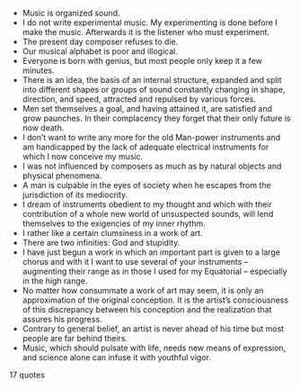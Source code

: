  - Music is organized sound.
 - I do not write experimental music. My experimenting is done before I make the music. Afterwards it is the listener who must experiment.
 - The present day composer refuses to die.
 - Our musical alphabet is poor and illogical.
 - Everyone is born with genius, but most people only keep it a few minutes.
 - There is an idea, the basis of an internal structure, expanded and split into different shapes or groups of sound constantly changing in shape, direction, and speed, attracted and repulsed by various forces.
 - Men set themselves a goal, and having attained it, are satisfied and grow paunches. In their complacency they forget that their only future is now death.
 - I don’t want to write any more for the old Man-power instruments and am handicapped by the lack of adequate electrical instruments for which I now conceive my music.
 - I was not influenced by composers as much as by natural objects and physical phenomena.
 - A man is culpable in the eyes of society when he escapes from the jurisdiction of its mediocrity.
 - I dream of instruments obedient to my thought and which with their contribution of a whole new world of unsuspected sounds, will lend themselves to the exigencies of my inner rhythm.
 - I rather like a certain clumsiness in a work of art.
 - There are two infinities: God and stupidity.
 - I have just begun a work in which an important part is given to a large chorus and with it I want to use several of your instruments – augmenting their range as in those I used for my Equatorial – especially in the high range.
 - No matter how consummate a work of art may seem, it is only an approximation of the original conception. It is the artist’s consciousness of this discrepancy between his conception and the realization that assures his progress.
 - Contrary to general belief, an artist is never ahead of his time but most people are far behind theirs.
 - Music, which should pulsate with life, needs new means of expression, and science alone can infuse it with youthful vigor.

17 quotes